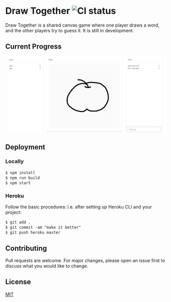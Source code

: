 # Draw Together ![CI status](https://img.shields.io/badge/build-passing-brightgreen.svg)

Draw Together is a shared canvas game where one player draws a word, and the other players try to guess it. It is still in development.

## Current Progress
![progress](imgs/progress.PNG)

## Deployment
### Locally
```
$ npm install
$ npm run build
$ npm start
```
### Heroku
Follow the basic procedures:
i.e. after setting up Heroku CLI and your project:
```
$ git add .
$ git commit -am "make it better"
$ git push heroku master
```

## Contributing
Pull requests are welcome. For major changes, please open an issue first to discuss what you would like to change.

## License
[MIT](https://choosealicense.com/licenses/mit/)
